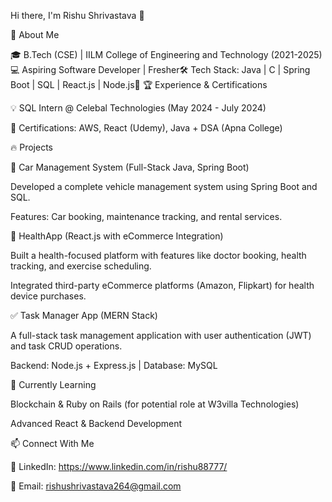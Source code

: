 Hi there, I'm Rishu Shrivastava 👋

🚀 About Me

🎓 B.Tech (CSE) | IILM College of Engineering and Technology (2021-2025)💻 Aspiring Software Developer | Fresher🛠 Tech Stack: Java | C | Spring Boot | SQL | React.js | Node.js📌 
🏆 Experience & Certifications

💡 SQL Intern @ Celebal Technologies (May 2024 - July 2024)

🏅 Certifications: AWS, React (Udemy), Java + DSA (Apna College)

🔥 Projects

🚗 Car Management System (Full-Stack Java, Spring Boot)

Developed a complete vehicle management system using Spring Boot and SQL.

Features: Car booking, maintenance tracking, and rental services.

🏥 HealthApp (React.js with eCommerce Integration)

Built a health-focused platform with features like doctor booking, health tracking, and exercise scheduling.

Integrated third-party eCommerce platforms (Amazon, Flipkart) for health device purchases.

✅ Task Manager App (MERN Stack)

A full-stack task management application with user authentication (JWT) and task CRUD operations.

Backend: Node.js + Express.js | Database: MySQL

🌱 Currently Learning

Blockchain & Ruby on Rails (for potential role at W3villa Technologies)

Advanced React & Backend Development

📫 Connect With Me

💼 LinkedIn: https://www.linkedin.com/in/rishu88777/

📧 Email: rishushrivastava264@gmail.com
